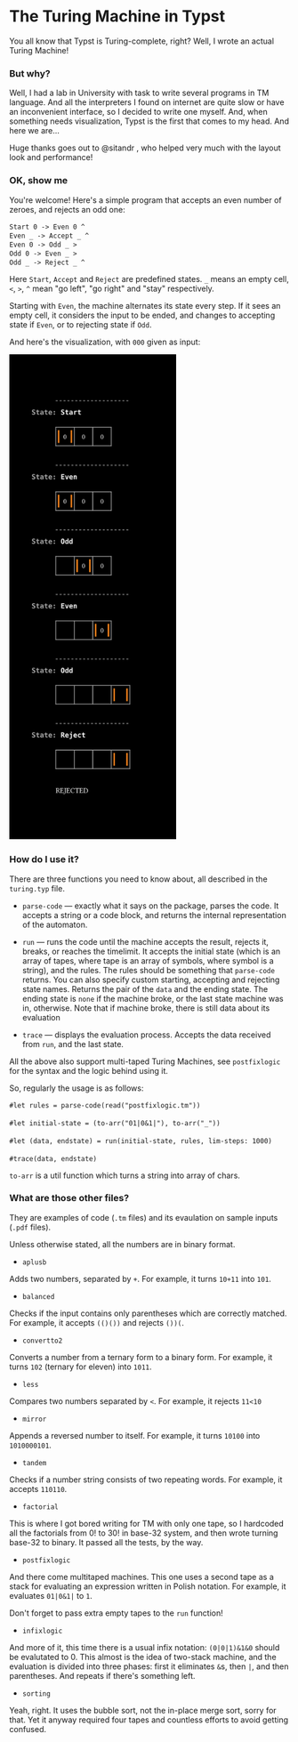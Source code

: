 # The Turing Machine in Typst

You all know that Typst is Turing-complete, right? 
Well, I wrote an actual Turing Machine!

### But why?

Well, I had a lab in University with task to write several programs in TM language. 
And all the interpreters I found on internet are quite slow or have an inconvenient interface,
so I decided to write one myself.
And, when something needs visualization, Typst is the first that comes to my head.
And here we are... 

Huge thanks goes out to @sitandr , who helped very much with the layout look and performance!

### OK, show me

You're welcome! Here's a simple program that accepts an even number of zeroes, and rejects an odd one:

```
Start 0 -> Even 0 ^
Even _ -> Accept _ ^
Even 0 -> Odd _ >
Odd 0 -> Even _ >
Odd _ -> Reject _ ^
```

Here `Start`, `Accept` and `Reject` are predefined states. `_` means an empty cell, `<`, `>`, `^` mean "go left", "go right" and "stay" respectively.

Starting with `Even`, the machine alternates its state every step. If it sees an empty cell, it considers the input to be ended, 
and changes to accepting state if `Even`, or to rejecting state if `Odd`.

And here's the visualization, with `000` given as input:

<img src="zero.png" width="300" />

### How do I use it?

There are three functions you need to know about, all described in the `turing.typ` file.

+ `parse-code` &mdash; exactly what it says on the package, parses the code. 
 It accepts a string or a code block, and returns the internal representation of the automaton.

+ `run` &mdash; runs the code until the machine accepts the result, rejects it, breaks, or reaches the timelimit. 
It accepts the initial state (which is an array of tapes, where tape is an array of symbols, where symbol is a string), and the rules.
The rules should be something that `parse-code` returns.
You can also specify custom starting, accepting and rejecting state names. 
Returns the pair of the `data` and the ending state. 
The ending state is `none` if the machine broke, or the last state machine was in, otherwise. 
Note that if machine broke, there is still data about its evaluation

+ `trace` &mdash; displays the evaluation process. Accepts the data received from `run`, and the last state.

All the above also support multi-taped Turing Machines, 
see `postfixlogic` for the syntax and the logic behind using it.

So, regularly the usage is as follows:

```typ
#let rules = parse-code(read("postfixlogic.tm"))

#let initial-state = (to-arr("01|0&1|"), to-arr("_"))

#let (data, endstate) = run(initial-state, rules, lim-steps: 1000)

#trace(data, endstate)
```

`to-arr` is a util function which turns a string into array of chars.

### What are those other files? 

They are examples of code (`.tm` files) and its evaulation on sample inputs (`.pdf` files).

Unless otherwise stated, all the numbers are in binary format.

+ `aplusb`

Adds two numbers, separated by `+`. For example, it turns `10+11` into `101`.

+ `balanced`

Checks if the input contains only parentheses which are correctly matched. For example, it accepts `(()())` and rejects `())(`.

+ `convertto2`

Converts a number from a ternary form to a binary form. 
For example, it turns `102` (ternary for eleven) into `1011`.

+ `less`

Compares two numbers separated by `<`. For example, it rejects `11<10`

+ `mirror`

Appends a reversed number to itself. For example, it turns `10100` into `1010000101`.

+ `tandem`

Checks if a number string consists of two repeating words. For example, it accepts  `110110`.

+ `factorial`

This is where I got bored writing for TM with only one tape, so I hardcoded all the factorials from 0! to 30! in base-32 system, and then wrote turning base-32 to binary. It passed all the tests, by the way.

+ `postfixlogic`

And there come multitaped machines. 
This one uses a second tape as a stack for evaluating an expression written in Polish notation. For example, it evaluates `01|0&1|` to `1`.

Don't forget to pass extra empty tapes to the `run` function!

+ `infixlogic`

And more of it, this time there is a usual infix notation: `(0|0|1)&1&0` should be evalutated to 0. This almost is the idea of two-stack machine, and the evaluation is divided into three phases: first it eliminates `&`s, then `|`, and then parentheses. 
And repeats if there's something left.

+ `sorting`

Yeah, right. It uses the bubble sort, not the in-place merge sort, sorry for that. Yet it anyway required four tapes and countless efforts to avoid getting confused.

